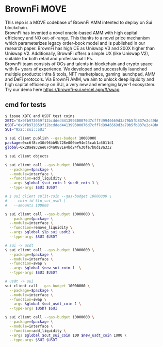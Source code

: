 # BrownFi MOVE
This repo is a MOVE codebase of BrownFi AMM intented to deploy on Sui blockchain.  
BrownFi has invented a novel oracle-based AMM with high capital efficiency and NO out-of-range. This thanks to a novel price mechanism which parameterizes legacy order-book model and is published in our research paper. BrownFi has high CE as Uniswap V3 and 200X higher than Uniswap V2. Additionally, BrownFi offers a simple UX (like Uniswap V2), suitable for both retail and professional LPs.  
BrownFi team consists of OGs and talents in blockchain and crypto space with 6+ years of experience. We developed and successfully launched multiple products: infra & tools, NFT marketplace, gaming launchpad, AMM and DeFi protocols. Via BrownFi AMM, we aim to unlock deep liquidity and high capital efficiency on SUI, a very new and emerging layer-1 ecosystem.
Try our demo here https://brownfi-sui.vercel.app/#/swap  

## cmd for tests

```bash
$ issue XBTC and USDT test coins
XBTC="0x9fb972059f12bcdded441399300076d7cff7d9946669d3a79b5fb837e2c49b09::coins::XBTC"
USDT="0x9fb972059f12bcdded441399300076d7cff7d9946669d3a79b5fb837e2c49b09::coins::USDT"
SUI="0x2::sui::SUI"

$ sui client publish --gas-budget 10000000
package=0xc6f8ce30d96bb9b728e000be94e25cab1a6011d1
global=0x28ae932ee07d4a0881e4bd24f630fe7b0d18a332

$ sui client objects

$ sui client call --gas-budget 10000000 \
  --package=$package \
  --module=interface \
  --function=add_liquidity \
  --args $global $sui_coin 1 $usdt_coin 1 \
  --type-args $SUI $USDT

# $ sui client split-coin --gas-budget 10000000 \
#   --coin-id $lp_sui_usdt \
#   --amounts 100000

$ sui client call --gas-budget 10000000 \
  --package=$package \
  --module=interface \
  --function=remove_liquidity \
  --args $global $lp_sui_usdt2 \
  --type-args $SUI $USDT

# sui -> usdt
$ sui client call --gas-budget 10000000 \
  --package=$package \
  --module=interface \
  --function=swap \
  --args $global $new_sui_coin 1  \
  --type-args $SUI $USDT

# usdt -> sui
sui client call --gas-budget 10000000 \
  --package=$package \
  --module=interface \
  --function=swap \
  --args $global $out_usdt_coin 1 \
  --type-args $USDT $SUI

$ sui client call --gas-budget 10000000 \
  --package=$package \
  --module=interface \
  --function=add_liquidity \
  --args $global $out_sui_coin 100 $new_usdt_coin 1000 \
  --type-args $SUI $USDT
```
